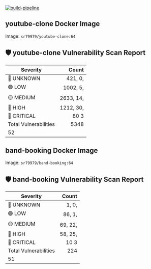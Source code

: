 [![build-pipeline](https://github.com/srikanth-girimaiahgari/DevOps/actions/workflows/build-pipeline.yml/badge.svg)](https://github.com/srikanth-girimaiahgari/DevOps/actions/workflows/build-pipeline.yml)
## youtube-clone Docker Image
Image: `sr79979/youtube-clone:64`
## 🛡️ youtube-clone Vulnerability Scan Report
  | Severity   | Count |
  |------------|------:|
  | 🔵 UNKNOWN  | 421, 0,  |
  | 🟢 LOW      | 1002, 5,  |
  | 🟡 MEDIUM   | 2633, 14,  |
  | 🔴 HIGH     | 1212, 30,  |
  | 🚨 CRITICAL | 80 3  |
  | Total Vulnerabilities | 5348
52 | 
  
## band-booking Docker Image
Image: `sr79979/band-booking:64`
## 🛡️ band-booking Vulnerability Scan Report
  | Severity   | Count |
  |------------|------:|
  | 🔵 UNKNOWN  | 1, 0,  |
  | 🟢 LOW      | 86, 1,  |
  | 🟡 MEDIUM   | 69, 22,  |
  | 🔴 HIGH     | 58, 25,  |
  | 🚨 CRITICAL | 10 3  |
  | Total Vulnerabilities | 224
51 | 
  
